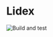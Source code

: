 # Lidex

![Build and test](https://github.com/ferromir/lidex/actions/workflows/build-and-test.yml/badge.svg)